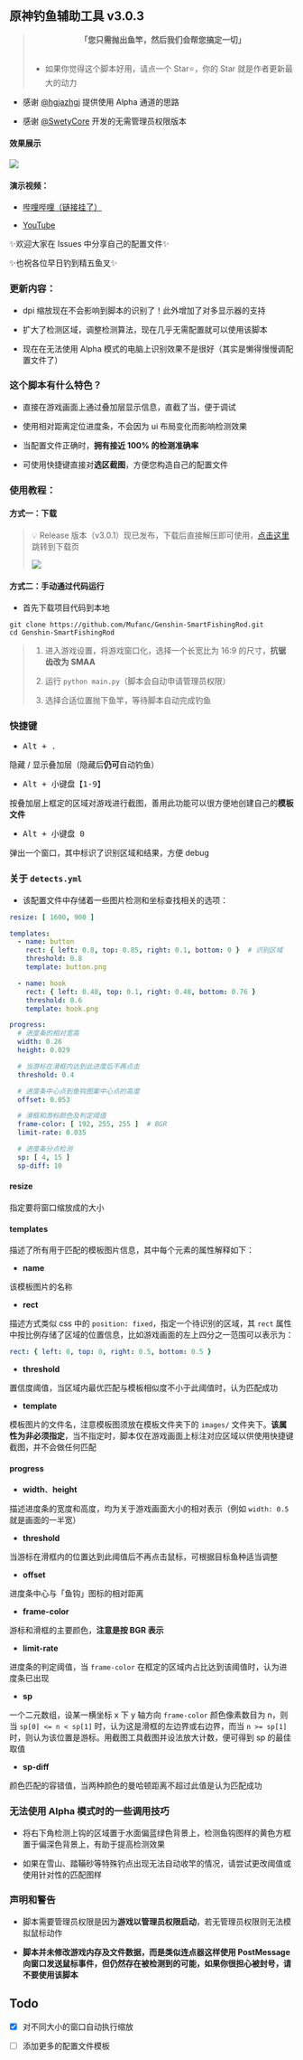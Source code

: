 ## 原神钓鱼辅助工具 v3.0.3

> <div align="center"><b>「您只需抛出鱼竿，然后我们会帮您搞定一切」</b></div><br/>
> 
> * 如果你觉得这个脚本好用，请点一个 Star⭐，你的 Star 就是作者更新最大的动力
 
* 感谢 [@hgjazhgj](https://github.com/hgjazhgj) 提供使用 Alpha 通道的思路

* 感谢 [@SwetyCore](https://github.com/SwetyCore) 开发的无需管理员权限版本

#### 效果展示
 
![](images/demo.gif)

#### 演示视频：

* [哔哩哔哩（链接挂了）](https://www.bilibili.com/video/BV1q64y1h7Wu)
  
* [YouTube](https://youtu.be/lhUBmbiG1Oc)

✨欢迎大家在 Issues 中分享自己的配置文件✨

✨也祝各位早日钓到精五鱼叉✨

### 更新内容：

* dpi 缩放现在不会影响到脚本的识别了！此外增加了对多显示器的支持

* 扩大了检测区域，调整检测算法，现在几乎无需配置就可以使用该脚本

* 现在在无法使用 Alpha 模式的电脑上识别效果不是很好（其实是懒得慢慢调配置文件了）

### 这个脚本有什么特色？

* 直接在游戏画面上通过叠加层显示信息，直截了当，便于调试

* 使用相对距离定位进度条，不会因为 ui 布局变化而影响检测效果

* 当配置文件正确时，**拥有接近 100% 的检测准确率**

* 可使用快捷键直接对**选区截图**，方便您构造自己的配置文件

### 使用教程：

#### 方式一：下载

> 💡 Release 版本（v3.0.1）现已发布，下载后直接解压即可使用，[点击这里](https://github.com/Mufanc/Genshin-SmartFishingRod/releases/latest) 跳转到下载页
> 
> ![](images/quick-start.png)

#### 方式二：手动通过代码运行

* 首先下载项目代码到本地

```shell
git clone https://github.com/Mufanc/Genshin-SmartFishingRod.git
cd Genshin-SmartFishingRod
```

> 1. 进入游戏设置，将游戏窗口化，选择一个长宽比为 16:9 的尺寸，**抗锯齿改为 SMAA**
> 
> 2. 运行 `python main.py`（脚本会自动申请管理员权限）
> 
> 3. 选择合适位置抛下鱼竿，等待脚本自动完成钓鱼

### 快捷键

* <kbd>Alt + .</kbd> 
  
隐藏 / 显示叠加层（隐藏后**仍可**自动钓鱼）

* <kbd>Alt + 小键盘【1-9】</kbd> 
  
按叠加层上框定的区域对游戏进行截图，善用此功能可以很方便地创建自己的**模板文件**

* <kbd>Alt + 小键盘 0</kbd>

弹出一个窗口，其中标识了识别区域和结果，方便 debug

### 关于 `detects.yml`

* 该配置文件中存储着一些图片检测和坐标查找相关的选项：

```yaml
resize: [ 1600, 900 ]

templates:
  - name: button
    rect: { left: 0.8, top: 0.85, right: 0.1, bottom: 0 }  # 识别区域
    threshold: 0.8
    template: button.png

  - name: hook
    rect: { left: 0.48, top: 0.1, right: 0.48, bottom: 0.76 }
    threshold: 0.6
    template: hook.png

progress:
  # 进度条的相对宽高
  width: 0.26
  height: 0.029

  # 当游标在滑框内达到此进度后不再点击
  threshold: 0.4

  # 进度条中心点到鱼钩图案中心点的高度
  offset: 0.053

  # 滑框和游标颜色及判定阈值
  frame-color: [ 192, 255, 255 ]  # BGR
  limit-rate: 0.035

  # 进度条分点检测
  sp: [ 4, 15 ]
  sp-diff: 10

```

#### resize

指定要将窗口缩放成的大小

#### templates

描述了所有用于匹配的模板图片信息，其中每个元素的属性解释如下：

* **name**

该模板图片的名称

* **rect**

描述方式类似 css 中的 `position: fixed`，指定一个待识别的区域，其 `rect` 属性中按比例存储了区域的位置信息，比如游戏画面的左上四分之一范围可以表示为：

```yaml
rect: { left: 0, top: 0, right: 0.5, bottom: 0.5 }
```

* **threshold**

置信度阈值，当区域内最优匹配与模板相似度不小于此阈值时，认为匹配成功

* **template**

模板图片的文件名，注意模板图须放在模板文件夹下的 `images/` 文件夹下。**该属性为非必须指定**，当不指定时，脚本仅在游戏画面上标注对应区域以供使用快捷键截图，并不会做任何匹配

#### progress

* **width**、**height**

描述进度条的宽度和高度，均为关于游戏画面大小的相对表示（例如 `width: 0.5` 就是画面的一半宽）

* **threshold**

当游标在滑框内的位置达到此阈值后不再点击鼠标，可根据目标鱼种适当调整

* **offset**

进度条中心与「鱼钩」图标的相对距离

* **frame-color**

游标和滑框的主要颜色，**注意是按 BGR 表示**

* **limit-rate**

进度条的判定阈值，当 `frame-color` 在框定的区域内占比达到该阈值时，认为进度条已出现

* **sp**

一个二元数组，设某一横坐标 x 下 y 轴方向 `frame-color` 颜色像素数目为 n，则当 `sp[0] <= n < sp[1]` 时，认为这是滑框的左边界或右边界，而当 `n >= sp[1]` 时，则认为该位置是游标。用截图工具截图并设法放大计数，便可得到 sp 的最佳取值

* **sp-diff**

颜色匹配的容错值，当两种颜色的曼哈顿距离不超过此值是认为匹配成功


### 无法使用 Alpha 模式时的一些调用技巧

* 将右下角检测上钩的区域置于水面偏蓝绿色背景上，检测鱼钩图样的黄色方框置于偏深色背景上，有助于提高检测效果

* 如果在雪山、踏鞴砂等特殊钓点出现无法自动收竿的情况，请尝试更改阈值或使用针对性的匹配图样

### 声明和警告

* 脚本需要管理员权限是因为**游戏以管理员权限启动**，若无管理员权限则无法模拟鼠标动作

* **脚本并未修改游戏内存及文件数据，而是类似连点器这样使用 PostMessage 向窗口发送鼠标事件，但仍然存在被检测到的可能，如果你很担心被封号，请不要使用该脚本**

## Todo

* [x] 对不同大小的窗口自动执行缩放

* [ ] 添加更多的配置文件模板

